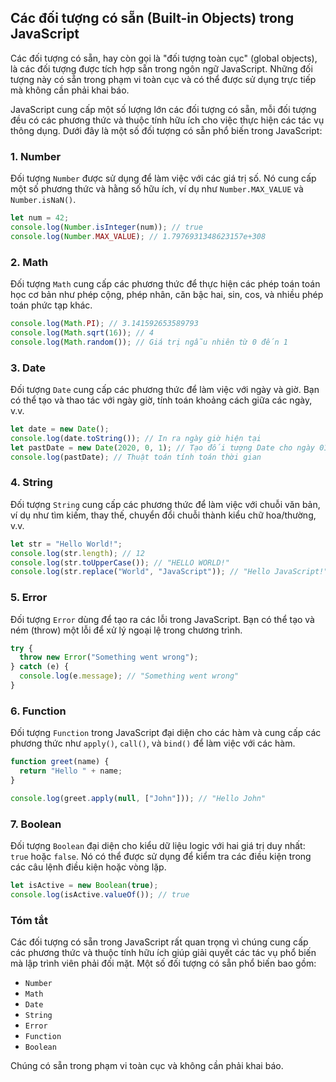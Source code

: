 ## Các đối tượng có sẵn (Built-in Objects) trong JavaScript

Các đối tượng có sẵn, hay còn gọi là "đối tượng toàn cục" (global objects), là các đối tượng được tích hợp sẵn trong ngôn ngữ JavaScript. Những đối tượng này có sẵn trong phạm vi toàn cục và có thể được sử dụng trực tiếp mà không cần phải khai báo.

JavaScript cung cấp một số lượng lớn các đối tượng có sẵn, mỗi đối tượng đều có các phương thức và thuộc tính hữu ích cho việc thực hiện các tác vụ thông dụng. Dưới đây là một số đối tượng có sẵn phổ biến trong JavaScript:

### 1. **Number**

Đối tượng `Number` được sử dụng để làm việc với các giá trị số. Nó cung cấp một số phương thức và hằng số hữu ích, ví dụ như `Number.MAX_VALUE` và `Number.isNaN()`.

```javascript
let num = 42;
console.log(Number.isInteger(num)); // true
console.log(Number.MAX_VALUE); // 1.7976931348623157e+308
```

### 2. **Math**

Đối tượng `Math` cung cấp các phương thức để thực hiện các phép toán toán học cơ bản như phép cộng, phép nhân, căn bậc hai, sin, cos, và nhiều phép toán phức tạp khác.

```javascript
console.log(Math.PI); // 3.141592653589793
console.log(Math.sqrt(16)); // 4
console.log(Math.random()); // Giá trị ngẫu nhiên từ 0 đến 1
```

### 3. **Date**

Đối tượng `Date` cung cấp các phương thức để làm việc với ngày và giờ. Bạn có thể tạo và thao tác với ngày giờ, tính toán khoảng cách giữa các ngày, v.v.

```javascript
let date = new Date();
console.log(date.toString()); // In ra ngày giờ hiện tại
let pastDate = new Date(2020, 0, 1); // Tạo đối tượng Date cho ngày 01/01/2020
console.log(pastDate); // Thuật toán tính toán thời gian
```

### 4. **String**

Đối tượng `String` cung cấp các phương thức để làm việc với chuỗi văn bản, ví dụ như tìm kiếm, thay thế, chuyển đổi chuỗi thành kiểu chữ hoa/thường, v.v.

```javascript
let str = "Hello World!";
console.log(str.length); // 12
console.log(str.toUpperCase()); // "HELLO WORLD!"
console.log(str.replace("World", "JavaScript")); // "Hello JavaScript!"
```

### 5. **Error**

Đối tượng `Error` dùng để tạo ra các lỗi trong JavaScript. Bạn có thể tạo và ném (throw) một lỗi để xử lý ngoại lệ trong chương trình.

```javascript
try {
  throw new Error("Something went wrong");
} catch (e) {
  console.log(e.message); // "Something went wrong"
}
```

### 6. **Function**

Đối tượng `Function` trong JavaScript đại diện cho các hàm và cung cấp các phương thức như `apply()`, `call()`, và `bind()` để làm việc với các hàm.

```javascript
function greet(name) {
  return "Hello " + name;
}

console.log(greet.apply(null, ["John"])); // "Hello John"
```

### 7. **Boolean**

Đối tượng `Boolean` đại diện cho kiểu dữ liệu logic với hai giá trị duy nhất: `true` hoặc `false`. Nó có thể được sử dụng để kiểm tra các điều kiện trong các câu lệnh điều kiện hoặc vòng lặp.

```javascript
let isActive = new Boolean(true);
console.log(isActive.valueOf()); // true
```

### Tóm tắt

Các đối tượng có sẵn trong JavaScript rất quan trọng vì chúng cung cấp các phương thức và thuộc tính hữu ích giúp giải quyết các tác vụ phổ biến mà lập trình viên phải đối mặt. Một số đối tượng có sẵn phổ biến bao gồm:

- `Number`
- `Math`
- `Date`
- `String`
- `Error`
- `Function`
- `Boolean`

Chúng có sẵn trong phạm vi toàn cục và không cần phải khai báo.